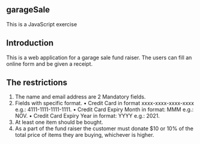 ## garageSale
This is a JavaScript exercise

## Introduction
This is a web application for a garage sale fund raiser. 
The users can fill an online form and be given a receipt.

## The restrictions
1. The name and email address are 2 Mandatory fields.
2. Fields with specific format.
• Credit Card in format xxxx-xxxx-xxxx-xxxx e.g.: 4111-1111-1111-1111.
• Credit Card Expiry Month in format: MMM e.g.: NOV.
• Credit Card Expiry Year in format: YYYY e.g.: 2021.
3. At least one item should be bought.
4. As a part of the fund raiser the customer must donate $10 or 10% of the total price of items they are buying, whichever is higher.
